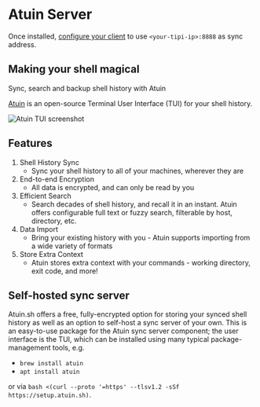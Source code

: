 # Atuin Server

Once installed, [configure your client](https://docs.atuin.sh/self-hosting/usage/) to use `<your-tipi-ip>:8888` as sync address.

## Making your shell magical

Sync, search and backup shell history with Atuin

[Atuin](https://atuin.sh) is an open-source Terminal User Interface (TUI) for your shell history.

![Atuin TUI screenshot](https://atuin.sh/_astro/cargo-prefix.322ce063_Z3NFdB.avif)

## Features

1. Shell History Sync
    - Sync your shell history to all of your machines, wherever they are
2. End-to-end Encryption 
    - All data is encrypted, and can only be read by you
2. Efficient Search
    - Search decades of shell history, and recall it in an instant. Atuin offers configurable full text or fuzzy search, filterable by host, directory, etc.
3. Data Import
    - Bring your existing history with you - Atuin supports importing from a wide variety of formats
4. Store Extra Context
    - Atuin stores extra context with your commands - working directory, exit code, and more!

## Self-hosted sync server

Atuin.sh offers a free, fully-encrypted option for storing your synced shell history as well as an option to self-host a sync server of your own. This is an easy-to-use package for the Atuin sync server component; the user interface is the TUI, which can be installed using many typical package-management tools, e.g.

- `brew install atuin`
- `apt install atuin`

or via `bash <(curl --proto '=https' --tlsv1.2 -sSf https://setup.atuin.sh)`.
